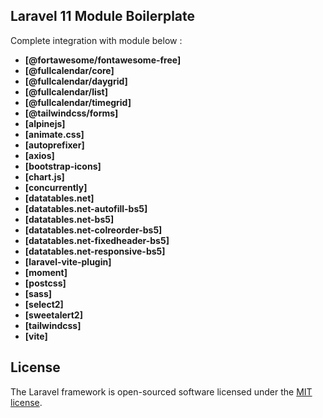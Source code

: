 ## Laravel 11 Module Boilerplate

Complete integration with module below :

 - **[@fortawesome/fontawesome-free]**
 - **[@fullcalendar/core]**
 - **[@fullcalendar/daygrid]**
 - **[@fullcalendar/list]**
 - **[@fullcalendar/timegrid]**
 - **[@tailwindcss/forms]**
 - **[alpinejs]**
 - **[animate.css]**
 - **[autoprefixer]**
 - **[axios]**
 - **[bootstrap-icons]**
 - **[chart.js]**
 - **[concurrently]**
 - **[datatables.net]**
 - **[datatables.net-autofill-bs5]**
 - **[datatables.net-bs5]**
 - **[datatables.net-colreorder-bs5]**
 - **[datatables.net-fixedheader-bs5]**
 - **[datatables.net-responsive-bs5]**
 - **[laravel-vite-plugin]**
 - **[moment]**
 - **[postcss]**
 - **[sass]**
 - **[select2]**
 - **[sweetalert2]**
 - **[tailwindcss]**
 - **[vite]**

## License

The Laravel framework is open-sourced software licensed under the [MIT license](https://opensource.org/licenses/MIT).
